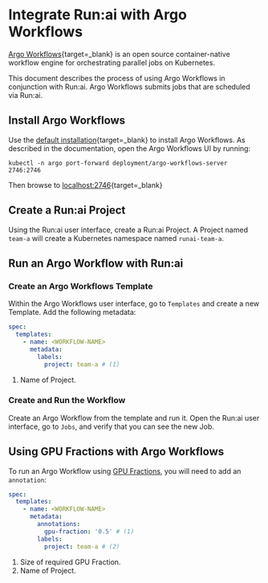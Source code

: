 # Integrate Run:ai with Argo Workflows

[Argo Workflows](https://argoproj.github.io/workflows/#:~:text=Argo%20Workflows%20is%20an%20open,the%20workflow%20is%20a%20container.){target=_blank} is an open source container-native workflow engine for orchestrating parallel jobs on Kubernetes.

This document describes the process of using Argo Workflows in conjunction with Run:ai. Argo Workflows submits jobs that are scheduled via Run:ai.


## Install Argo Workflows

Use the [default installation](https://argoproj.github.io/argo-workflows/quick-start/){target=_blank} to install Argo Workflows. As described in the documentation, open the Argo Workflows UI by running: 

```
kubectl -n argo port-forward deployment/argo-workflows-server 2746:2746
```

Then browse to [localhost:2746](http://localhost:2746/){target=_blank}


## Create a Run:ai Project

Using the Run:ai user interface, create a Run:ai Project. A Project named `team-a` will create a Kubernetes namespace named `runai-team-a`.

## Run an Argo Workflow with Run:ai

### Create an Argo Workflows Template

Within the Argo Workflows user interface, go to `Templates` and create a new Template. Add the following metadata:

``` YAML
spec:
  templates:
    - name: <WORKFLOW-NAME>
      metadata:
        labels:
          project: team-a # (1)
```

1. Name of Project.


### Create and Run the Workflow

Create an Argo Workflow from the template and run it. Open the Run:ai user interface, go to `Jobs`, and verify that you can see the new Job. 



## Using GPU Fractions with Argo Workflows

To run an Argo Workflow using [GPU Fractions](../../Researcher/scheduling/fractions.md), you will need to add an `annotation`:

``` YAML
spec:
  templates:
    - name: <WORKFLOW-NAME>
      metadata:
        annotations:
          gpu-fraction: '0.5' # (1)
        labels:
          project: team-a # (2)
```

1. Size of required GPU Fraction.
2. Name of Project.
